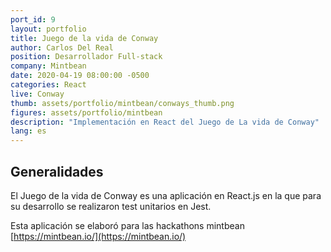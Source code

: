 ```yaml
---
port_id: 9
layout: portfolio
title: Juego de la vida de Conway
author: Carlos Del Real
position: Desarrollador Full-stack
company: Mintbean
date: 2020-04-19 08:00:00 -0500
categories: React
live: Conway
thumb: assets/portfolio/mintbean/conways_thumb.png
figures: assets/portfolio/mintbean
description: "Implementación en React del Juego de La vida de Conway"
lang: es
---
```


## Generalidades

El Juego de la vida de Conway es una aplicación en React.js en la que para su desarrollo se realizaron test unitarios en Jest.

Esta aplicación se elaboró para las hackathons mintbean [https://mintbean.io/](https://mintbean.io/)